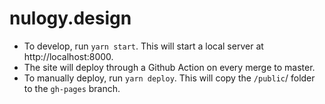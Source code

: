# nulogy.design

* To develop, run `yarn start`. This will start a local server at http://localhost:8000. 
* The site will deploy through a Github Action on every merge to master. 
* To manually deploy, run `yarn deploy`. This will copy the `/public`/ folder to the `gh-pages` branch. 
